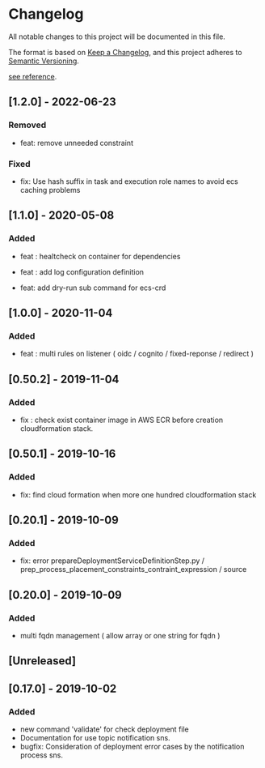 # Changelog
All notable changes to this project will be documented in this file.

The format is based on [Keep a Changelog](https://keepachangelog.com/en/1.0.0/),
and this project adheres to [Semantic Versioning](https://semver.org/spec/v2.0.0.html).

[see reference](references/snake_case_reference.yml).

## [1.2.0] - 2022-06-23
### Removed

 - feat: remove unneeded constraint

### Fixed

 - fix: Use hash suffix in task and execution role names to avoid ecs caching problems

## [1.1.0] - 2020-05-08
### Added

 - feat : healtcheck on container for dependencies

 - feat : add log configuration definition

 - feat: add dry-run sub command for ecs-crd


## [1.0.0] - 2020-11-04
### Added

 - feat : multi rules on listener ( oidc / cognito / fixed-reponse / redirect )


## [0.50.2] - 2019-11-04
### Added

- fix : check exist container image in AWS ECR before creation cloudformation stack.

## [0.50.1] - 2019-10-16
### Added

- fix: find cloud formation when more one hundred cloudformation stack

## [0.20.1] - 2019-10-09
### Added

- fix: error prepareDeploymentServiceDefinitionStep.py / prep_process_placement_constraints_contraint_expression / source

## [0.20.0] - 2019-10-09
### Added

- multi fqdn management ( allow array or one string for fqdn )

## [Unreleased]

## [0.17.0] - 2019-10-02
### Added

- new command 'validate' for check deployment file
- Documentation for use topic notification sns.
- bugfix: Consideration of deployment error cases by the notification process sns.
